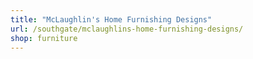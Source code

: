 ```yaml
---
title: "McLaughlin's Home Furnishing Designs"
url: /southgate/mclaughlins-home-furnishing-designs/
shop: furniture
---
```

